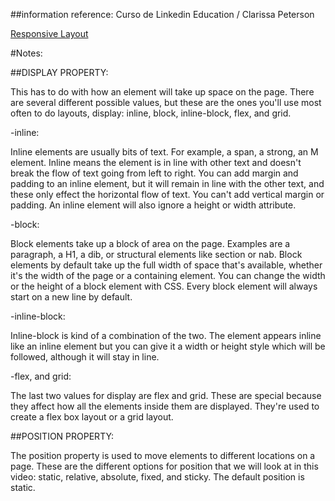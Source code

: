 ##information reference:
 Curso de Linkedin Education / Clarissa Peterson

[Responsive Layout ](https://www.linkedin.com/learning/responsive-layout/required-css?autoSkip=true&autoplay=true&resume=false)

#Notes:


##DISPLAY PROPERTY:

This has to do with how an element will take up space on the page. 
There are several different possible values, but these are the ones you'll use most often to do layouts, 
display: inline, block, inline-block, flex, and grid. 

-inline:

Inline elements are usually bits of text. 
For example, a span, a strong, an M element. 
Inline means the element is in line with other text and doesn't break the flow of text going from left to right. 
You can add margin and padding to an inline element, but it will remain in line with the other text, and these only effect the horizontal flow of text. 
You can't add vertical margin or padding. An inline element will also ignore a height or width attribute.

-block:

Block elements take up a block of area on the page. 
Examples are a paragraph, a H1, a dib, or structural elements like section or nab. Block elements by default take up the full width of space that's available, whether it's the width of the page or a containing element. 
You can change the width or the height of a block element with CSS. 
Every block element will always start on a new line by default. 

-inline-block:

Inline-block is kind of a combination of the two. The element appears inline like an inline element but you can give it a width or height style which will be followed, although it will stay in line.


-flex, and grid:

The last two values for display are flex and grid. 
These are special because they affect how all the elements inside them are displayed. They're used to create a flex box layout or a grid layout.

##POSITION PROPERTY:

The position property is used to move elements to different locations on a page. 
These are the different options for position that we will look at in this video: static, relative, absolute, fixed, and sticky. 
The default position is static.